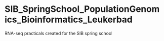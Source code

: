 # SIB_SpringSchool_PopulationGenomics_Bioinformatics_Leukerbad
RNA-seq practicals created for the SIB spring school
